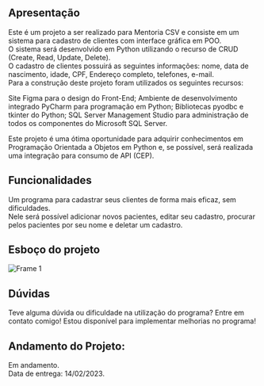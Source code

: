 ## Apresentação
Este é um projeto a ser realizado para Mentoria CSV e consiste em um sistema para cadastro de clientes com interface gráfica em POO.<br>
O sistema será desenvolvido em Python utilizando o recurso de CRUD (Create, Read, Update, Delete).<br>
O cadastro de clientes possuirá as seguintes informações: nome, data de nascimento, idade, CPF, Endereço completo, telefones, e-mail.<br>
Para a construção deste projeto foram utilizados os seguintes recursos:

Site Figma para o design do Front-End;
Ambiente de desenvolvimento integrado PyCharm para programação em Python;
Bibliotecas pyodbc e tkinter do Python;
SQL Server Management Studio para administração de todos os componentes do Microsoft SQL Server.

Este projeto é uma ótima oportunidade para adquirir conhecimentos em Programação Orientada a Objetos em Python e, se possível, será realizada uma integração para consumo de API (CEP).

## Funcionalidades
Um programa para cadastrar seus clientes de forma mais eficaz, sem dificuldades.<br>
Nele será possível adicionar novos pacientes, editar seu cadastro, procurar pelos pacientes por seu nome e deletar um cadastro.

## Esboço do projeto
![Frame 1](https://user-images.githubusercontent.com/109561962/217059170-41f7c3f5-2725-4c56-8346-d577fe00f841.png)


## Dúvidas
Teve alguma dúvida ou dificuldade na utilização do programa? Entre em contato comigo!
Estou disponível para implementar melhorias no programa!

## Andamento do Projeto:
Em andamento.<br>
Data de entrega: 14/02/2023.
